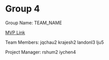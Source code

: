 # Group 4
Group Name: TEAM_NAME

[MVP Link](https://docs.google.com/document/d/1GVh6kZP19fZ9t14qPEASZcM-5dF9EMbBY_BhotkWJKk/edit)

Team Members: 
jqchau2
krajesh2
landonl3
lju5

Project Manager: 
rshum2
iychen4
